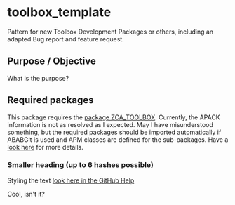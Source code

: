 # toolbox_template
Pattern for new Toolbox Development Packages or others, including an adapted Bug report and feature request.

## Purpose / Objective
What is the purpose?

## Required packages
This package requires the [package ZCA_TOOLBOX](https://github.com/JSB-Vienna/ZCA_TOOLBOX.git).
Currently, the APACK information is not as resolved as I expected. May I have misunderstood something, but the required packages should be imported automatically if ABABGit is used and APM classes are defined for the sub-packages. Have a [look here](https://docs.abapgit.org/user-guide/reference/apack.html) for more details.

### Smaller heading (up to 6 hashes possible)

Styling the text [look here in the GitHub Help](https://docs.github.com/de/get-started/writing-on-github/getting-started-with-writing-and-formatting-on-github/basic-writing-and-formatting-syntax)

Cool, isn't it?


